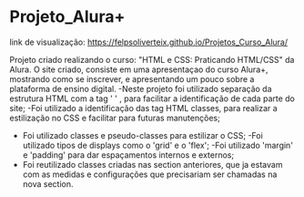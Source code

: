 # Projeto_Alura+

link de visualização:
https://felpsoliverteix.github.io/Projetos_Curso_Alura/

Projeto criado realizando o curso: "HTML e CSS: Praticando HTML/CSS" da Alura.
O site criado, consiste em uma apresentaçao do curso Alura+, mostrando como se inscrever, e apresentando um pouco sobre a plataforma de ensino digital.
-Neste projeto foi utilizado separação da estrutura HTML com a tag '
' , para facilitar a identificação de cada parte do site; -Foi utilizado a identificação das tag HTML classes, para realizar a estilização no CSS e facilitar para futuras manutenções;

* Foi utilizado classes e pseudo-classes para estilizar o CSS; -Foi utilizado tipos de displays como o 'grid' e o 'flex'; -Foi utilizado 'margin' e 'padding' para dar espaçamentos internos e externos;
* Foi reutilizado classes criadas nas section anteriores, que ja estavam com as medidas e configurações que precisariam ser chamadas na nova section.
